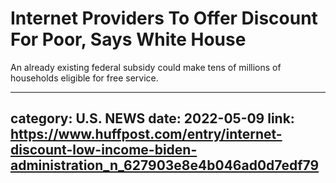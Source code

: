 # Internet Providers To Offer Discount For Poor, Says White House

An already existing federal subsidy could make tens of millions of households eligible for free service.

---
category: U.S. NEWS
date: 2022-05-09
link: https://www.huffpost.com/entry/internet-discount-low-income-biden-administration_n_627903e8e4b046ad0d7edf79
---
